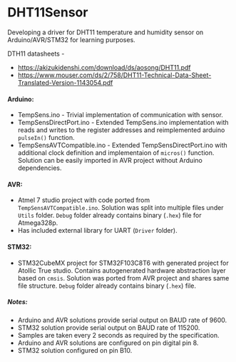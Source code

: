 # DHT11Sensor
Developing a driver for DHT11 temperature and humidity sensor on Arduino/AVR/STM32 for learning purposes.

DTH11 datasheets - 
- https://akizukidenshi.com/download/ds/aosong/DHT11.pdf
- https://www.mouser.com/ds/2/758/DHT11-Technical-Data-Sheet-Translated-Version-1143054.pdf

#### Arduino:
- TempSens.ino - Trivial implementation of communication with sensor.
- TempSensDirectPort.ino - Extended TempSens.ino implementation with reads and writes to the register addresses and reimplemented arduino ```pulseIn()``` function.
- TempSensAVTCompatible.ino - Extended TempSensDirectPort.ino with additional clock definition and implementaion of ```micros()``` function. Solution can be easily imported in AVR project without Arduino dependencies.
#### AVR:
- Atmel 7 studio project with code ported from ```TempSensAVTCompatible.ino```. Solution was split into multiple files under ```Utils``` folder. ```Debug``` folder already contains binary (```.hex```) file for Atmega328p.
- Has included external library for UART (```Driver``` folder).

#### STM32:
- STM32CubeMX project for STM32F103C8T6 with generated project for Atollic True studio. Contains autogenerated hardware abstraction layer based on ```cmsis```. Solution was ported from AVR project and shares same file structure. ```Debug``` folder already contains binary (```.hex```) file.

##### Notes:
- Arduino and AVR solutions provide serial output on BAUD rate of 9600.
- STM32 solution provide serial output on BAUD rate of 115200.
- Samples are taken every 2 seconds as required by the specification.
- Arduino and AVR solutions are configured on pin digital pin 8.
- STM32 solution configured on pin B10.
